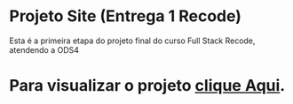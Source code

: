 # Projeto Site (Entrega 1 Recode)
Esta é a primeira etapa do projeto final do curso Full Stack Recode, atendendo a ODS4

<h1>Para visualizar o projeto <a href="https://squad39.github.io/projetoSiteEntregaRecode/">clique Aqui</a>.<h1>
